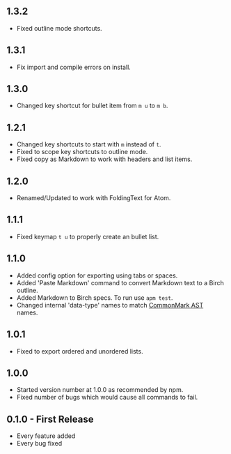 ## 1.3.2

- Fixed outline mode shortcuts.

## 1.3.1

- Fix import and compile errors on install.

## 1.3.0

- Changed key shortcut for bullet item from `m u` to `m b`.

## 1.2.1

- Changed key shortcuts to start with `m` instead of `t`.
- Fixed to scope key shortcuts to outline mode.
- Fixed copy as Markdown to work with headers and list items.

## 1.2.0

- Renamed/Updated to work with FoldingText for Atom.

## 1.1.1

- Fixed keymap `t u` to properly create an bullet list.

## 1.1.0

- Added config option for exporting using tabs or spaces.
- Added 'Paste Markdown' command to convert Markdown text to a Birch outline.
- Added Markdown to Birch specs. To run use `apm test`.
- Changed internal 'data-type' names to match [CommonMark AST](https://github.com/jgm/commonmark.js) names.

## 1.0.1

- Fixed to export ordered and unordered lists.

## 1.0.0

- Started version number at 1.0.0 as recommended by npm.
- Fixed number of bugs which would cause all commands to fail.

## 0.1.0 - First Release

- Every feature added
- Every bug fixed
